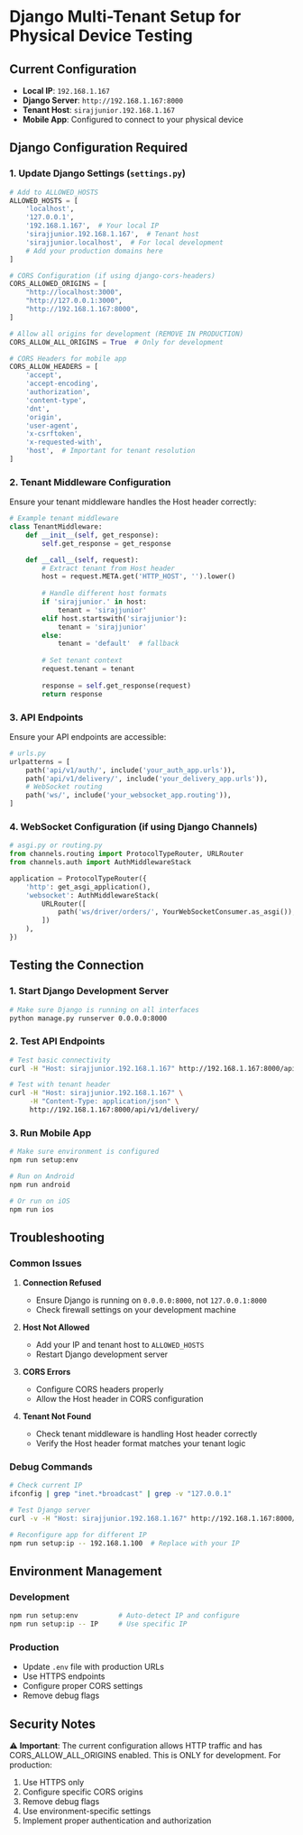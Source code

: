# Django Multi-Tenant Setup for Physical Device Testing

## Current Configuration
- **Local IP**: `192.168.1.167`
- **Django Server**: `http://192.168.1.167:8000`
- **Tenant Host**: `sirajjunior.192.168.1.167`
- **Mobile App**: Configured to connect to your physical device

## Django Configuration Required

### 1. Update Django Settings (`settings.py`)

```python
# Add to ALLOWED_HOSTS
ALLOWED_HOSTS = [
    'localhost',
    '127.0.0.1',
    '192.168.1.167',  # Your local IP
    'sirajjunior.192.168.1.167',  # Tenant host
    'sirajjunior.localhost',  # For local development
    # Add your production domains here
]

# CORS Configuration (if using django-cors-headers)
CORS_ALLOWED_ORIGINS = [
    "http://localhost:3000",
    "http://127.0.0.1:3000",
    "http://192.168.1.167:8000",
]

# Allow all origins for development (REMOVE IN PRODUCTION)
CORS_ALLOW_ALL_ORIGINS = True  # Only for development

# CORS Headers for mobile app
CORS_ALLOW_HEADERS = [
    'accept',
    'accept-encoding',
    'authorization',
    'content-type',
    'dnt',
    'origin',
    'user-agent',
    'x-csrftoken',
    'x-requested-with',
    'host',  # Important for tenant resolution
]
```

### 2. Tenant Middleware Configuration

Ensure your tenant middleware handles the Host header correctly:

```python
# Example tenant middleware
class TenantMiddleware:
    def __init__(self, get_response):
        self.get_response = get_response

    def __call__(self, request):
        # Extract tenant from Host header
        host = request.META.get('HTTP_HOST', '').lower()
        
        # Handle different host formats
        if 'sirajjunior.' in host:
            tenant = 'sirajjunior'
        elif host.startswith('sirajjunior'):
            tenant = 'sirajjunior'
        else:
            tenant = 'default'  # fallback
        
        # Set tenant context
        request.tenant = tenant
        
        response = self.get_response(request)
        return response
```

### 3. API Endpoints

Ensure your API endpoints are accessible:

```python
# urls.py
urlpatterns = [
    path('api/v1/auth/', include('your_auth_app.urls')),
    path('api/v1/delivery/', include('your_delivery_app.urls')),
    # WebSocket routing
    path('ws/', include('your_websocket_app.routing')),
]
```

### 4. WebSocket Configuration (if using Django Channels)

```python
# asgi.py or routing.py
from channels.routing import ProtocolTypeRouter, URLRouter
from channels.auth import AuthMiddlewareStack

application = ProtocolTypeRouter({
    'http': get_asgi_application(),
    'websocket': AuthMiddlewareStack(
        URLRouter([
            path('ws/driver/orders/', YourWebSocketConsumer.as_asgi()),
        ])
    ),
})
```

## Testing the Connection

### 1. Start Django Development Server
```bash
# Make sure Django is running on all interfaces
python manage.py runserver 0.0.0.0:8000
```

### 2. Test API Endpoints
```bash
# Test basic connectivity
curl -H "Host: sirajjunior.192.168.1.167" http://192.168.1.167:8000/api/v1/auth/

# Test with tenant header
curl -H "Host: sirajjunior.192.168.1.167" \
     -H "Content-Type: application/json" \
     http://192.168.1.167:8000/api/v1/delivery/
```

### 3. Run Mobile App
```bash
# Make sure environment is configured
npm run setup:env

# Run on Android
npm run android

# Or run on iOS
npm run ios
```

## Troubleshooting

### Common Issues

1. **Connection Refused**
   - Ensure Django is running on `0.0.0.0:8000`, not `127.0.0.1:8000`
   - Check firewall settings on your development machine

2. **Host Not Allowed**
   - Add your IP and tenant host to `ALLOWED_HOSTS`
   - Restart Django development server

3. **CORS Errors**
   - Configure CORS headers properly
   - Allow the Host header in CORS configuration

4. **Tenant Not Found**
   - Check tenant middleware is handling Host header correctly
   - Verify the Host header format matches your tenant logic

### Debug Commands

```bash
# Check current IP
ifconfig | grep "inet.*broadcast" | grep -v "127.0.0.1"

# Test Django server
curl -v -H "Host: sirajjunior.192.168.1.167" http://192.168.1.167:8000/

# Reconfigure app for different IP
npm run setup:ip -- 192.168.1.100  # Replace with your IP
```

## Environment Management

### Development
```bash
npm run setup:env          # Auto-detect IP and configure
npm run setup:ip -- IP     # Use specific IP
```

### Production
- Update `.env` file with production URLs
- Use HTTPS endpoints
- Configure proper CORS settings
- Remove debug flags

## Security Notes

⚠️ **Important**: The current configuration allows HTTP traffic and has CORS_ALLOW_ALL_ORIGINS enabled. This is ONLY for development. For production:

1. Use HTTPS only
2. Configure specific CORS origins
3. Remove debug flags
4. Use environment-specific settings
5. Implement proper authentication and authorization